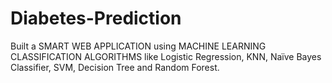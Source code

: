 # Diabetes-Prediction
Built a SMART WEB APPLICATION  using MACHINE LEARNING CLASSIFICATION  ALGORITHMS like Logistic Regression, KNN, Naïve Bayes Classifier, SVM, Decision Tree and Random Forest.
